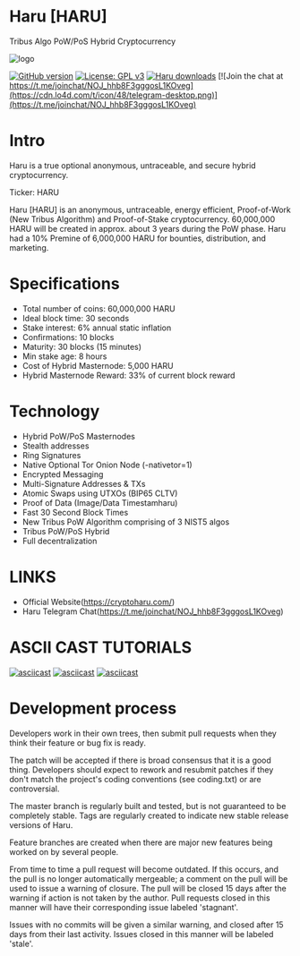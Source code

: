 # Haru [HARU]
Tribus Algo PoW/PoS Hybrid Cryptocurrency

![logo](http://cryptoharu.com/assets/img/logo.png)

[![GitHub version](https://img.shields.io/github/release/carsenk/haru.svg)](https://badge.fury.io/gh/carsenk%2Fdenarius)
[![License: GPL v3](https://img.shields.io/badge/License-MIT-blue.svg)](https://github.com/equisde/haruv001/blob/master/COPYING)
[![Haru downloads](https://img.shields.io/github/downloads/equisde/haruv001/total.svg?maxAge=2592000)](https://github.com/equisde/haruv001/releases)
[![Join the chat at https://t.me/joinchat/NOJ_hhb8F3gggosL1KOveg](https://cdn.lo4d.com/t/icon/48/telegram-desktop.png)](https://t.me/joinchat/NOJ_hhb8F3gggosL1KOveg)

Intro
==========================
Haru is a true optional anonymous, untraceable, and secure hybrid cryptocurrency.

Ticker: HARU

Haru [HARU] is an anonymous, untraceable, energy efficient, Proof-of-Work (New Tribus Algorithm) and Proof-of-Stake cryptocurrency.
60,000,000 HARU will be created in approx. about 3 years during the PoW phase. Haru had a 10% Premine of 6,000,000 HARU for bounties, distribution, and marketing.

Specifications
==========================
* Total number of coins: 60,000,000 HARU
* Ideal block time: 30 seconds
* Stake interest: 6% annual static inflation
* Confirmations: 10 blocks
* Maturity: 30 blocks (15 minutes)
* Min stake age: 8 hours
* Cost of Hybrid Masternode: 5,000 HARU
* Hybrid Masternode Reward: 33% of current block reward

Technology
==========================
* Hybrid PoW/PoS Masternodes
* Stealth addresses
* Ring Signatures
* Native Optional Tor Onion Node (-nativetor=1)
* Encrypted Messaging
* Multi-Signature Addresses & TXs
* Atomic Swaps using UTXOs (BIP65 CLTV)
* Proof of Data (Image/Data Timestamharu)
* Fast 30 Second Block Times
* New Tribus PoW Algorithm comprising of 3 NIST5 algos
* Tribus PoW/PoS Hybrid
* Full decentralization

LINKS
==========================
* Official Website(https://cryptoharu.com/)
* Haru Telegram Chat(https://t.me/joinchat/NOJ_hhb8F3gggosL1KOveg)

ASCII CAST TUTORIALS
==========================
[![asciicast](https://asciinema.org/a/179356.png)](https://asciinema.org/a/179356)
[![asciicast](https://asciinema.org/a/179362.png)](https://asciinema.org/a/179362)
[![asciicast](https://asciinema.org/a/179355.png)](https://asciinema.org/a/179355)

Development process
===========================

Developers work in their own trees, then submit pull requests when
they think their feature or bug fix is ready.

The patch will be accepted if there is broad consensus that it is a
good thing.  Developers should expect to rework and resubmit patches
if they don't match the project's coding conventions (see coding.txt)
or are controversial.

The master branch is regularly built and tested, but is not guaranteed
to be completely stable. Tags are regularly created to indicate new
stable release versions of Haru.

Feature branches are created when there are major new features being
worked on by several people.

From time to time a pull request will become outdated. If this occurs, and
the pull is no longer automatically mergeable; a comment on the pull will
be used to issue a warning of closure. The pull will be closed 15 days
after the warning if action is not taken by the author. Pull requests closed
in this manner will have their corresponding issue labeled 'stagnant'.

Issues with no commits will be given a similar warning, and closed after
15 days from their last activity. Issues closed in this manner will be
labeled 'stale'.
